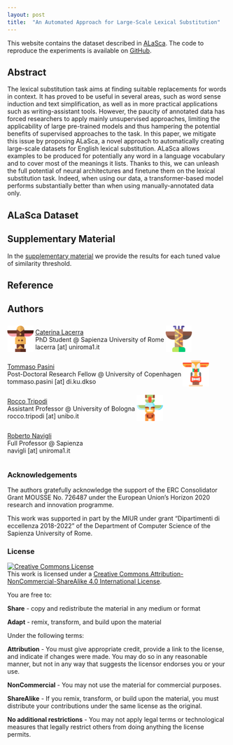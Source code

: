 ```yaml
---
layout: post
title:  "An Automated Approach for Large-Scale Lexical Substitution"
---
```

This website contains the dataset described in [ALaSca](). The code to reproduce the experiments is available on [GitHub]().

## Abstract
The lexical substitution task aims at finding suitable replacements for words in context. It has proved to be useful in several areas, such as word sense induction and text simplification, as well as in more practical applications such as writing-assistant tools. However, the paucity of annotated data has forced researchers to apply mainly unsupervised approaches, limiting the applicability of large pre-trained models and thus hampering the potential benefits of supervised approaches to the task. In this paper, we mitigate this issue by proposing ALaSca, a novel approach to automatically creating large-scale datasets for English lexical substitution. ALaSca allows examples to be produced for potentially any word in a language vocabulary and to cover most of the meanings it lists. Thanks to this, we can unleash the full potential of neural architectures and finetune them on the lexical substitution task. Indeed, when using our data, a transformer-based model  performs substantially better than when using manually-annotated data only.   
## ALaSca Dataset

## Supplementary Material
In the [supplementary material](/docs/assets/supplementary_alasca.pdf) we provide the results for each tuned value of similarity threshold.


## Reference

## Authors
<div style="display:inline-block;vertical-align:middle;">
<img class="img" src="https://raw.githubusercontent.com/caterinaLacerra/alasca/master/docs/_images/totem_cate.png" width="60px">
</div>
<div style="display:inline-block;vertical-align:middle;">  
<p class="content-holder">
  <a href="https://caterinalacerra.github.io/" target='_blank'>Caterina Lacerra</a><br/>
  PhD Student @ Sapienza University of Rome<br/>
  lacerra [at] uniroma1.it
</p>
</div>

<div style="display:inline-block;vertical-align:middle;">
<img class="img" src="https://raw.githubusercontent.com/caterinaLacerra/alasca/master/docs/_images/totem_tommaso.png" width="60px">
 </div>
<div style="display:inline-block;vertical-align:middle;">
<p class="content-holder">
  <a href="https://pasinit.github.io/" target='_blank'>Tommaso Pasini</a><br/>
  Post-Doctoral Research Fellow @ University of Copenhagen<br/>
  tommaso.pasini [at] di.ku.dkso
</p>
</div>


<div style="display:inline-block;vertical-align:middle;">
<img class="img" src="https://raw.githubusercontent.com/caterinaLacerra/alasca/master/docs/_images/totem_rocco.png" width="60px">
</div>
<div style="display:inline-block;vertical-align:middle;">
  <p class="content-holder">
  <a href="https://twitter.com/rocco_tri?lang=en">Rocco Tripodi</a><br/>
  Assistant Professor @ University of Bologna<br/>
  rocco.tripodi [at] unibo.it 
</p>
</div>

<div  style="display:inline-block;vertical-align:middle;">
<img class="img" src="https://raw.githubusercontent.com/caterinaLacerra/alasca/master/docs/_images/totem_prof.png" width="60px">
</div>

<div style="display:inline-block;vertical-align:middle;">
  <p class="content-holder">
  <a href="http://www.users.di.uniroma1.it/~navigli/" target='_blank'>Roberto Navigli</a><br/>
  Full Professor @ Sapienza<br/>
  navigli [at] uniroma1.it
</p>
</div>


### Acknowledgements
The authors gratefully acknowledge the support of the ERC Consolidator Grant MOUSSE No. 726487 under the European Union’s Horizon 2020 research and innovation programme.

This work was supported in part by the MIUR under grant “Dipartimenti di eccellenza 2018-2022” of the Department of Computer Science of the Sapienza University of Rome.

### License
<a rel="license" href="http://creativecommons.org/licenses/by-nc-sa/4.0/"><img alt="Creative Commons License" style="border-width:0" src="https://i.creativecommons.org/l/by-nc-sa/4.0/88x31.png" /></a><br />This work is licensed under a <a rel="license" href="http://creativecommons.org/licenses/by-nc-sa/4.0/">Creative Commons Attribution-NonCommercial-ShareAlike 4.0 International License</a>.

You are free to:

**Share** - copy and redistribute the material in any medium or format

**Adapt** - remix, transform, and build upon the material

Under the following terms:

**Attribution** - You must give appropriate credit, provide a link to the license, and indicate if changes were made. You may do so in any reasonable manner, but not in any way that suggests the licensor endorses you or your use.

**NonCommercial** - You may not use the material for commercial purposes.

**ShareAlike** - If you remix, transform, or build upon the material, you must distribute your contributions under the same license as the original.

**No additional restrictions** - You may not apply legal terms or technological measures that legally restrict others from doing anything the license permits.
